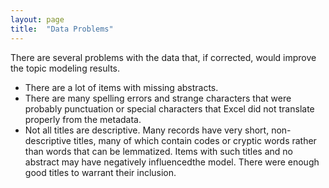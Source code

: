 ```yaml
---
layout: page
title:  "Data Problems"
---
```


There are several problems with the data that, if corrected, would improve the topic modeling results.

* There are a lot of items with missing abstracts.
* There are many spelling errors and strange characters that were probably punctuation or special characters that Excel did not translate properly from the metadata.
* Not all titles are descriptive. Many records have very short, non-descriptive titles, many of which contain codes or cryptic words rather than words that can be lemmatized. 
Items with such titles and no abstract may have negatively influencedthe model. There were enough good titles to warrant their inclusion.
